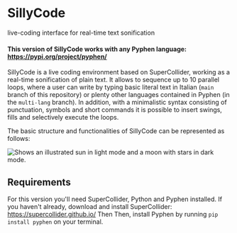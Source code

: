 # SillyCode
live-coding interface for real-time text sonification
#### This version of SillyCode works with any Pyphen language: https://pypi.org/project/pyphen/ 

SillyCode is a live coding environment based on SuperCollider, working as a real-time sonification of plain text. It allows to sequence up to 10 parallel loops, where a user can write by typing basic literal text in Italian (`main` branch of this repository) or plenty other languages contained in Pyphen (in the `multi-lang` branch). In addition, with a minimalistic syntax consisting of punctuation, symbols and short commands it is possible to insert swings, fills and selectively execute the loops.

The basic structure and functionalities of SillyCode can be represented as follows:

<picture>
  <source media="(prefers-color-scheme: dark)" srcset="https://github.com/robinhermit/ARCHIVE/blob/main/sillycode_diagram.png">
  <source media="(prefers-color-scheme: light)" srcset="[https://user-images.githubusercontent.com/25423296/163456779-a8556205-d0a5-45e2-ac17-42d089e3c3f8.png](https://github.com/robinhermit/ARCHIVE/blob/main/sillycode_diagram.png)">
  <img alt="Shows an illustrated sun in light mode and a moon with stars in dark mode." src="https://github.com/robinhermit/ARCHIVE/blob/main/sillycode_diagram.png">
</picture>

## Requirements
For this version you'll need SuperCollider, Python and Pyphen installed.
If you haven't already, download and install SuperCollider: https://supercollider.github.io/
Then 
Then, install Pyphen by running `pip install pyphen` on your terminal.

